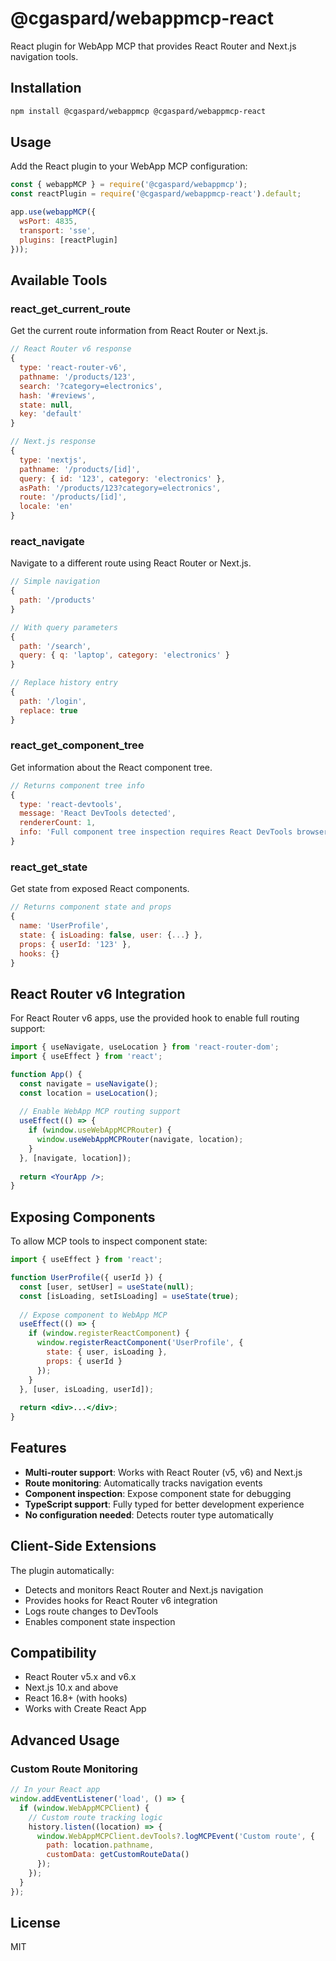 # @cgaspard/webappmcp-react

React plugin for WebApp MCP that provides React Router and Next.js navigation tools.

## Installation

```bash
npm install @cgaspard/webappmcp @cgaspard/webappmcp-react
```

## Usage

Add the React plugin to your WebApp MCP configuration:

```javascript
const { webappMCP } = require('@cgaspard/webappmcp');
const reactPlugin = require('@cgaspard/webappmcp-react').default;

app.use(webappMCP({
  wsPort: 4835,
  transport: 'sse',
  plugins: [reactPlugin]
}));
```

## Available Tools

### react_get_current_route
Get the current route information from React Router or Next.js.

```javascript
// React Router v6 response
{
  type: 'react-router-v6',
  pathname: '/products/123',
  search: '?category=electronics',
  hash: '#reviews',
  state: null,
  key: 'default'
}

// Next.js response
{
  type: 'nextjs',
  pathname: '/products/[id]',
  query: { id: '123', category: 'electronics' },
  asPath: '/products/123?category=electronics',
  route: '/products/[id]',
  locale: 'en'
}
```

### react_navigate
Navigate to a different route using React Router or Next.js.

```javascript
// Simple navigation
{
  path: '/products'
}

// With query parameters
{
  path: '/search',
  query: { q: 'laptop', category: 'electronics' }
}

// Replace history entry
{
  path: '/login',
  replace: true
}
```

### react_get_component_tree
Get information about the React component tree.

```javascript
// Returns component tree info
{
  type: 'react-devtools',
  message: 'React DevTools detected',
  rendererCount: 1,
  info: 'Full component tree inspection requires React DevTools browser extension'
}
```

### react_get_state
Get state from exposed React components.

```javascript
// Returns component state and props
{
  name: 'UserProfile',
  state: { isLoading: false, user: {...} },
  props: { userId: '123' },
  hooks: {}
}
```

## React Router v6 Integration

For React Router v6 apps, use the provided hook to enable full routing support:

```jsx
import { useNavigate, useLocation } from 'react-router-dom';
import { useEffect } from 'react';

function App() {
  const navigate = useNavigate();
  const location = useLocation();
  
  // Enable WebApp MCP routing support
  useEffect(() => {
    if (window.useWebAppMCPRouter) {
      window.useWebAppMCPRouter(navigate, location);
    }
  }, [navigate, location]);
  
  return <YourApp />;
}
```

## Exposing Components

To allow MCP tools to inspect component state:

```jsx
import { useEffect } from 'react';

function UserProfile({ userId }) {
  const [user, setUser] = useState(null);
  const [isLoading, setIsLoading] = useState(true);
  
  // Expose component to WebApp MCP
  useEffect(() => {
    if (window.registerReactComponent) {
      window.registerReactComponent('UserProfile', {
        state: { user, isLoading },
        props: { userId }
      });
    }
  }, [user, isLoading, userId]);
  
  return <div>...</div>;
}
```

## Features

- **Multi-router support**: Works with React Router (v5, v6) and Next.js
- **Route monitoring**: Automatically tracks navigation events
- **Component inspection**: Expose component state for debugging
- **TypeScript support**: Fully typed for better development experience
- **No configuration needed**: Detects router type automatically

## Client-Side Extensions

The plugin automatically:
- Detects and monitors React Router and Next.js navigation
- Provides hooks for React Router v6 integration
- Logs route changes to DevTools
- Enables component state inspection

## Compatibility

- React Router v5.x and v6.x
- Next.js 10.x and above
- React 16.8+ (with hooks)
- Works with Create React App

## Advanced Usage

### Custom Route Monitoring

```javascript
// In your React app
window.addEventListener('load', () => {
  if (window.WebAppMCPClient) {
    // Custom route tracking logic
    history.listen((location) => {
      window.WebAppMCPClient.devTools?.logMCPEvent('Custom route', {
        path: location.pathname,
        customData: getCustomRouteData()
      });
    });
  }
});
```

## License

MIT
